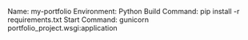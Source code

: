 Name: my-portfolio
Environment: Python
Build Command:  pip install -r requirements.txt
Start Command:  gunicorn portfolio_project.wsgi:application
